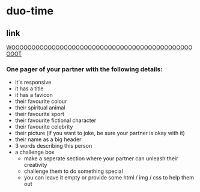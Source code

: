 # duo-time
## link
[WOOOOOOOOOOOOOOOOOOOOOOOOOOOOOOOOOOOOOOOOOOOOOOOOT](https://martekode.github.io/duo-time/)


### One pager of your partner with the following details:
* it's responsive
* it has a title
* it has a favicon
* their favourite colour
* their spiritual animal
* their favourite sport
* their favourite fictional character
* their favourite celebrity
* their picture (if you want to joke, be sure your partner is okay with it)
* their name as a big header
* 3 words describing this person
* a challenge box
    * make a seperate section where your partner can unleash their creativity
    * challenge them to do something special
    * you can leave it empty or provide some html / img / css to help them out


